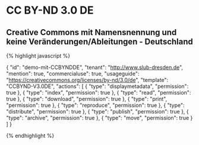 # CC BY-ND 3.0 DE
## Creative Commons mit Namensnennung und keine Veränderungen/Ableitungen - Deutschland


{% highlight javascript %}

{
  "id": "demo-mit-CCBYNDDE",
  "tenant": "http://www.slub-dresden.de",
  "mention": true,
  "commercialuse": true,
  "usageguide": "https://creativecommons.org/licenses/by-nd/3.0/de",
  "template": "CCBYND-V3.0DE",
  "actions": [
    {
      "type": "displaymetadata",
      "permission": true
    },
    {
      "type": "index",
      "permission": true
    },
    {
      "type": "read",
      "permission": true
    },
    {
      "type": "download",
      "permission": true
    },
    {
      "type": "print",
      "permission": true
    },
    {
      "type": "reproduce",
      "permission": true
    },
    {
      "type": "distribute",
      "permission": true
    },
    {
      "type": "publish",
      "permission": true
    },
    {
      "type": "archive",
      "permission": true
    },
    {
      "type": "move",
      "permission": true
    }
  ]
}

{% endhighlight %}